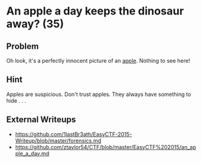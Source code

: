 # An apple a day keeps the dinosaur away? (35)

## Problem

Oh look, it's a perfectly innocent picture of an [apple](files/apple.jpg). Nothing to see here!

## Hint

Apples are suspicious. Don't trust apples. They always have something to hide . . .

## External Writeups

* https://github.com/1lastBr3ath/EasyCTF-2015-Writeup/blob/master/forensics.md
* https://github.com/ztaylor54/CTF/blob/master/EasyCTF%202015/an_apple_a_day.md
